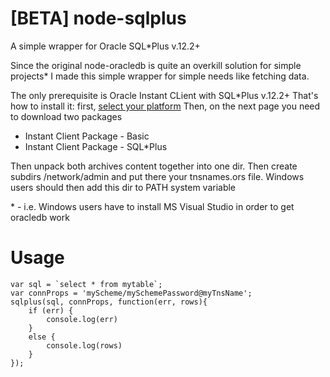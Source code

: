 # [BETA] node-sqlplus
A simple wrapper for Oracle SQL*Plus v.12.2+

Since the original node-oracledb is quite an overkill solution for simple projects* I made this simple wrapper for simple needs like fetching data.

The only prerequisite is Oracle Instant CLient with SQL*Plus v.12.2+
That's how to install it: first, [select your platform](http://www.oracle.com/technetwork/database/features/instant-client/index-097480.html)
Then, on the next page you need to download two packages 
- Instant Client Package - Basic
- Instant Client Package - SQL*Plus

Then unpack both archives content together into one dir.
Then create subdirs /network/admin and put there your tnsnames.ors file.
Windows users should then add this dir to PATH system variable

\* - i.e. Windows users have to install MS Visual Studio in order to get oracledb work

# Usage
```
var sql = `select * from mytable`;
var connProps = 'myScheme/mySchemePassword@myTnsName';
sqlplus(sql, connProps, function(err, rows){
	if (err) {
		console.log(err)
	}
	else {
		console.log(rows)
	}
});
```
